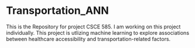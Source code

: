 # Transportation_ANN
This is the Repository for project CSCE 585.
I am working on this project individually.
This project is utlizing machine learning to explore associations between healthcare accessibility and transportation-related factors.
